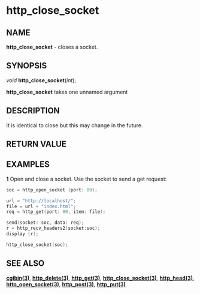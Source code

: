# http_close_socket

## NAME

**http_close_socket** - closes a socket.

## SYNOPSIS

*void* **http_close_socket**(*int*);

**http_close_socket** takes one unnamed argument

## DESCRIPTION
It is identical to close but this may change in the future. 

## RETURN VALUE


## EXAMPLES

**1** Open and close a socket. Use the socket to send a get request: 
```cpp
soc = http_open_socket (port: 80);

url = "http://localhost/";
file = url + "index.html";
req = http_get(port: 80, item: file);

send(socket: soc, data: req);
r = http_recv_headers2(socket:soc);
display (r);

http_close_socket(soc);
```

## SEE ALSO

**[cgibin(3)](cgibin.md)**, **[http_delete(3)](http.md)**, **[http_get(3)](http.md)**, **[http_close_socket(3)](http.md)**, **[http_head(3)](http.md)**, **[http_open_socket(3)](http.md)**, **[http_post(3)](http.md)**, **[http_put(3)](http.md)**
